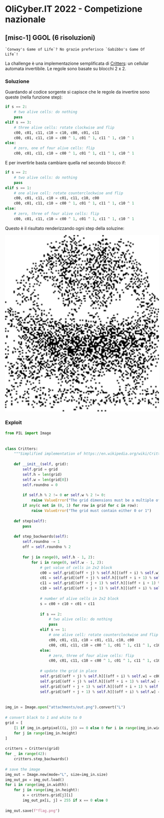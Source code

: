 # OliCyber.IT 2022 - Competizione nazionale

## [misc-1] GGOL (6 risoluzioni)

```
`Conway's Game of Life`? No grazie preferisco `Gabibbo's Game Of Life`!
```

La challenge è una implementazione semplificata di [Critters](<https://en.wikipedia.org/wiki/Critters_(cellular_automaton)>): un cellular automata invertibile. Le regole sono basate su blocchi 2 x 2.

### Soluzione

Guardando al codice sorgente si capisce che le regole da invertire sono queste (nella funzione step):

```py
if s == 2:
	# two alive cells: do nothing
	pass
elif s == 3:
	# three alive cells: rotate clockwise and flip
	c00, c01, c11, c10 = c10, c00, c01, c11
	c00, c01, c11, c10 = c00 ^ 1, c01 ^ 1, c11 ^ 1, c10 ^ 1
else:
	# zero, one of four alive cells: flip
	c00, c01, c11, c10 = c00 ^ 1, c01 ^ 1, c11 ^ 1, c10 ^ 1
```

E per invertirle basta cambiare quella nel secondo blocco if:

```py
if s == 2:
	# two alive cells: do nothing
	pass
elif s == 1:
	# one alive cell: rotate counterclockwise and flip
	c00, c01, c11, c10 = c01, c11, c10, c00
	c00, c01, c11, c10 = c00 ^ 1, c01 ^ 1, c11 ^ 1, c10 ^ 1
else:
	# zero, three of four alive cells: flip
	c00, c01, c11, c10 = c00 ^ 1, c01 ^ 1, c11 ^ 1, c10 ^ 1
```

Questo è il risultato renderizzando ogni step della soluzine:

![soluzione](attachments/solution.gif)

### Exploit

```py
from PIL import Image


class Critters:
    """Simplified implementation of https://en.wikipedia.org/wiki/Critters_(cellular_automaton)"""

    def __init__(self, grid):
        self.grid = grid
        self.h = len(grid)
        self.w = len(grid[0])
        self.roundno = 0

        if self.h % 2 != 0 or self.w % 2 != 0:
            raise ValueError("The grid dimensions must be a multiple of two")
        if any(c not in (0, 1) for row in grid for c in row):
            raise ValueError("The grid must contain either 0 or 1")

    def step(self):
		pass

    def step_backwards(self):
        self.roundno -= 1
        off = self.roundno % 2

        for j in range(0, self.h - 1, 2):
            for i in range(0, self.w - 1, 2):
                # get value of cells in 2x2 block
                c00 = self.grid[(off + j) % self.h][(off + i) % self.w]
                c01 = self.grid[(off + j) % self.h][(off + i + 1) % self.w]
                c11 = self.grid[(off + j + 1) % self.h][(off + i + 1) % self.w]
                c10 = self.grid[(off + j + 1) % self.h][(off + i) % self.w]

                # number of alive cells in 2x2 block
                s = c00 + c10 + c01 + c11

                if s == 2:
                    # two alive cells: do nothing
                    pass
                elif s == 1:
                    # one alive cell: rotate counterclockwise and flip
                    c00, c01, c11, c10 = c01, c11, c10, c00
                    c00, c01, c11, c10 = c00 ^ 1, c01 ^ 1, c11 ^ 1, c10 ^ 1
                else:
                    # zero, three of four alive cells: flip
                    c00, c01, c11, c10 = c00 ^ 1, c01 ^ 1, c11 ^ 1, c10 ^ 1

                # update the grid in place
                self.grid[(off + j) % self.h][(off + i) % self.w] = c00
                self.grid[(off + j) % self.h][(off + i + 1) % self.w] = c01
                self.grid[(off + j + 1) % self.h][(off + i + 1) % self.w] = c11
                self.grid[(off + j + 1) % self.h][(off + i) % self.w] = c10


img_in = Image.open("attachments/out.png").convert("L")

# convert black to 1 and white to 0
grid = [
    [1 if img_in.getpixel((i, j)) == 0 else 0 for i in range(img_in.width)]
    for j in range(img_in.height)
]

critters = Critters(grid)
for _ in range(42):
    critters.step_backwards()

# save the image
img_out = Image.new(mode="L", size=img_in.size)
img_out_px = img_out.load()
for i in range(img_in.width):
	for j in range(img_in.height):
		x = critters.grid[j][i]
		img_out_px[i, j] = 255 if x == 0 else 0

img_out.save(f"flag.png")
```
